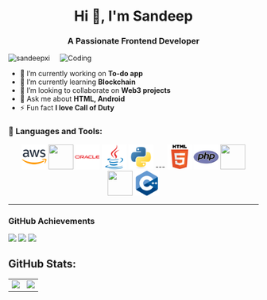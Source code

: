 
<h1 align="center">Hi 👋, I'm Sandeep</h1>
<h3 align="center">A Passionate Frontend Developer</h3>
<img align="right" alt="Coding" width="400" src="https://cdn.dribbble.com/users/926537/screenshots/4502924/python-2.gif">

<p align="left"> 
  <img src="https://komarev.com/ghpvc/?username=sandeep456&label=Profile%20views&color=0e75b6&style=flat" alt="sandeepxi" /> 
</p>

- 🔭 I’m currently working on **To-do app**
- 🌱 I’m currently learning **Blockchain**
- 👯 I’m looking to collaborate on **Web3 projects**
- 💬 Ask me about **HTML, Android**
- ⚡ Fun fact **I love Call of Duty**


### 🧰 Languages and Tools:

<p align="center">
  <a href="https://aws.amazon.com" target="_blank"><img src="https://raw.githubusercontent.com/devicons/devicon/master/icons/amazonwebservices/amazonwebservices-original-wordmark.svg" width="50" height="50"/></a>
  <a href="https://azure.microsoft.com/en-in/" target="_blank"><img src="https://www.vectorlogo.zone/logos/microsoft_azure/microsoft_azure-icon.svg" width="50" height="50"/></a>
  <a href="https://www.oracle.com/" target="_blank"><img src="https://raw.githubusercontent.com/devicons/devicon/master/icons/oracle/oracle-original.svg" width="50" height="50"/></a>
  <a href="https://www.java.com" target="_blank"><img src="https://raw.githubusercontent.com/devicons/devicon/master/icons/java/java-original.svg" width="50" height="50"/></a>
  <a href="https://www.python.org" target="_blank"><img src="https://raw.githubusercontent.com/devicons/devicon/master/icons/python/python-original.svg" width="50" height="50"/></a>
  ---
  <a href="https://www.w3.org/html/" target="_blank"><img src="https://raw.githubusercontent.com/devicons/devicon/master/icons/html5/html5-original-wordmark.svg" width="50" height="50"/></a>
  <a href="https://www.php.net" target="_blank"><img src="https://raw.githubusercontent.com/devicons/devicon/master/icons/php/php-original.svg" width="50" height="50"/></a>
  <a href="https://www.figma.com/" target="_blank"><img src="https://www.vectorlogo.zone/logos/figma/figma-icon.svg" width="50" height="50"/></a>
  <a href="https://cloud.google.com" target="_blank"><img src="https://www.vectorlogo.zone/logos/google_cloud/google_cloud-icon.svg" width="50" height="50"/></a>
  <a href="https://www.w3schools.com/cpp/" target="_blank"><img src="https://raw.githubusercontent.com/devicons/devicon/master/icons/cplusplus/cplusplus-original.svg" width="50" height="50"/></a>
</p>

---
### GitHub Achievements

[![](https://img.shields.io/badge/Pull%20Shark-%20-purple?style=for-the-badge&logo=github)](https://docs.github.com/en/account-and-profile/setting-up-and-managing-your-github-profile/customizing-your-profile/personalizing-your-profile#badges)
[![](https://img.shields.io/badge/YOLO-%20-orange?style=for-the-badge&logo=github)](https://docs.github.com/en/account-and-profile/setting-up-and-managing-your-github-profile/customizing-your-profile/personalizing-your-profile#badges)
[![](https://img.shields.io/badge/Quickdraw-%20-yellow?style=for-the-badge&logo=github)](https://docs.github.com/en/account-and-profile/setting-up-and-managing-your-github-profile/customizing-your-profile/personalizing-your-profile#badges)

## GitHub Stats:

<div align="center">
  <table>
    <tr>
      <td>
        <img src="https://github-readme-stats.vercel.app/api?username=sandeepxi&show_icons=true&theme=tokyonight&cache_seconds=1800" width="390"/>
      </td>
      <td>
        <img src="https://github-readme-stats.vercel.app/api/top-langs/?username=sandeepxi&layout=compact&theme=tokyonight" width="390"/>
      </td>
    </tr>
  </table>
</div>
